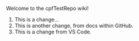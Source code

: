 Welcome to the cpfTestRepo wiki!

1. This is a change...
2. This is another change, from docs within GitHub.
3. This is a change from VS Code.
